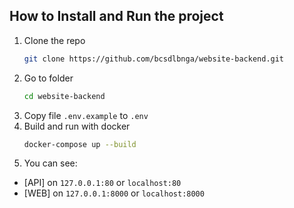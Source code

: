 ## How to Install and Run the project

1. Clone the repo
   ```sh
   git clone https://github.com/bcsdlbnga/website-backend.git
   ```
2. Go to folder
   ```sh
   cd website-backend
   ```
3. Copy file `.env.example` to `.env`
4. Build and run with docker
   ```sh
   docker-compose up --build
   ```
5. You can see:

- [API] on `127.0.0.1:80` or `localhost:80`
- [WEB] on `127.0.0.1:8000` or `localhost:8000`
